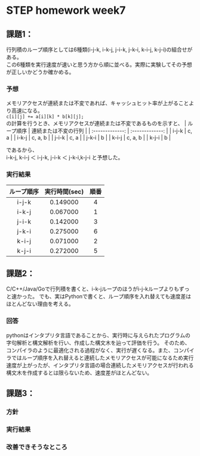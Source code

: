 # STEP homework week7  
## 課題1：  
行列積のループ順序としては6種類(i-j-k, i-k-j, j-i-k, j-k-i, k-i-j, k-j-i)の組合せがある。  
この6種類を実行速度が速いと思う方から順に並べる。実際に実験してその予想が正しいかどうか確かめる。
    
### 予想
メモリアクセスが連続または不変であれば、キャッシュヒット率が上がることより高速になる。  
`c[i][j] += a[i][k] * b[k][j];`  
の計算を行うとき、メモリアクセスが連続または不変であるものを示すと、
| ループ順序 | 連続または不変の行列 | 
| :-------------: | :-------------: | 
| i-j-k | c, a | 
| i-k-j | c, a, b | 
| j-i-k | c, a | 
| j-k-i | b | 
| k-i-j | c, a, b | 
| k-j-i | b | 

であるから、  
i-k-j, k-i-j ＜ i-j-k, j-i-k ＜ j-k-i,k-j-i 
と予想した。

### 実行結果  
| ループ順序 | 実行時間(sec) | 順番 |
| :-------------: | :-------------: | :-------------: |
| i-j-k | 0.149000 | 4 |
| i-k-j | 0.067000 | 1 |
| j-i-k | 0.142000 | 3 |
| j-k-i | 0.275000 | 6 |
| k-i-j | 0.071000 | 2 |
| k-j-i | 0.272000 | 5 |


## 課題2：  
C/C++/Java/Goで行列積を書くと、i-k-jループのほうがi-j-kループよりもずっと速かった。
でも、実はPythonで書くと、ループ順序を入れ替えても速度差はほとんどない理由を考える。

### 回答
pythonはインタプリタ言語であることから、実行時に与えられたプログラムの字句解析と構文解析を行い、作成した構文木を辿って評価を行う。
そのため、コンパイラのように最適化される過程がなく、実行が遅くなる。また、コンパイラではループ順序を入れ替えると連続したメモリアクセスが可能になるため実行速度が上がったが、インタプリタ言語の場合連続したメモリアクセスが行われる構文木を作成するとは限らないため、速度差がほとんどない。

## 課題3：  



### 方針

### 実行結果

### 改善できそうなところ
